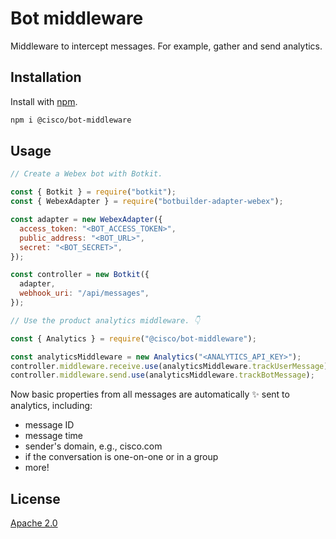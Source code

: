 # Bot middleware

Middleware to intercept messages. For example, gather and send analytics.

## Installation

Install with [npm](https://www.npmjs.com/).

```bash
npm i @cisco/bot-middleware
```

## Usage

```js
// Create a Webex bot with Botkit.

const { Botkit } = require("botkit");
const { WebexAdapter } = require("botbuilder-adapter-webex");

const adapter = new WebexAdapter({
  access_token: "<BOT_ACCESS_TOKEN>",
  public_address: "<BOT_URL>",
  secret: "<BOT_SECRET>",
});

const controller = new Botkit({
  adapter,
  webhook_uri: "/api/messages",
});

// Use the product analytics middleware. 👇

const { Analytics } = require("@cisco/bot-middleware");

const analyticsMiddleware = new Analytics("<ANALYTICS_API_KEY>");
controller.middleware.receive.use(analyticsMiddleware.trackUserMessage);
controller.middleware.send.use(analyticsMiddleware.trackBotMessage);
```

Now basic properties from all messages are automatically ✨ sent to analytics, including:

- message ID
- message time
- sender's domain, e.g., cisco.com
- if the conversation is one-on-one or in a group
- more!

## License

[Apache 2.0](https://choosealicense.com/licenses/apache-2.0/)
